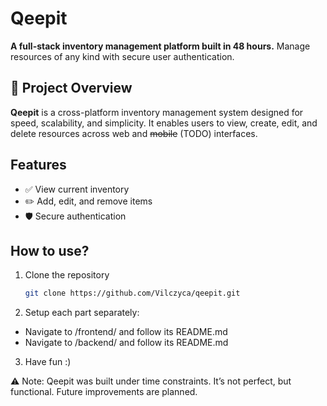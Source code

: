# Qeepit  
**A full-stack inventory management platform built in 48 hours.** 
Manage resources of any kind with secure user authentication.

## 🧠 Project Overview  
**Qeepit** is a cross-platform inventory management system designed for speed, scalability, and simplicity. It enables users to view, create, edit, and delete resources across web and ~~mobile~~ (TODO) interfaces.

## Features
- ✅ View current inventory
- ✏️ Add, edit, and remove items
- 🛡️ Secure authentication

## How to use?

1. Clone the repository
    ```bash
    git clone https://github.com/Vilczyca/qeepit.git
    ```

2. Setup each part separately:
- Navigate to /frontend/ and follow its README.md
- Navigate to /backend/ and follow its README.md

3. Have fun :)

⚠️ Note: Qeepit was built under time constraints. It’s not perfect, but functional. Future improvements are planned.